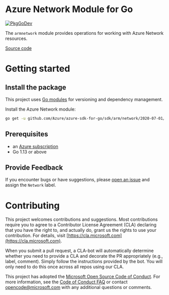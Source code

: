 # Azure Network Module for Go

[![PkgGoDev](https://pkg.go.dev/badge/github.com/Azure/azure-sdk-for-go/sdk/arm/network/2020-07-01/armnetwork)](https://pkg.go.dev/github.com/Azure/azure-sdk-for-go/sdk/arm/network/2020-07-01/armnetwork)

The `armnetwork` module provides operations for working with Azure Network resources.

[Source code](https://github.com/Azure/azure-sdk-for-go/tree/master/sdk/arm/network/2020-07-01/armnetwork)

# Getting started

## Install the package

This project uses [Go modules](https://github.com/golang/go/wiki/Modules) for versioning and dependency management.

Install the Azure Network module:

```sh
go get -u github.com/Azure/azure-sdk-for-go/sdk/arm/network/2020-07-01/armnetwork
```

## Prerequisites

- an [Azure subscription](https://azure.microsoft.com/free/)
- Go 1.13 or above

## Provide Feedback

If you encounter bugs or have suggestions, please
[open an issue](https://github.com/Azure/azure-sdk-for-go/issues) and assign the `Network` label.

# Contributing

This project welcomes contributions and suggestions. Most contributions require
you to agree to a Contributor License Agreement (CLA) declaring that you have
the right to, and actually do, grant us the rights to use your contribution.
For details, visit [https://cla.microsoft.com](https://cla.microsoft.com).

When you submit a pull request, a CLA-bot will automatically determine whether
you need to provide a CLA and decorate the PR appropriately (e.g., label,
comment). Simply follow the instructions provided by the bot. You will only
need to do this once across all repos using our CLA.

This project has adopted the
[Microsoft Open Source Code of Conduct](https://opensource.microsoft.com/codeofconduct/).
For more information, see the
[Code of Conduct FAQ](https://opensource.microsoft.com/codeofconduct/faq/)
or contact [opencode@microsoft.com](mailto:opencode@microsoft.com) with any
additional questions or comments.